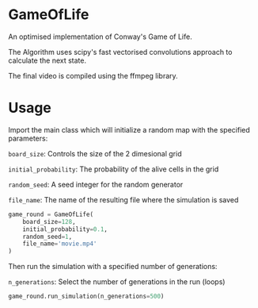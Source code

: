 # GameOfLife
An optimised implementation of Conway's Game of Life.

The Algorithm uses scipy's fast vectorised convolutions approach to calculate the next state.

The final video is compiled using the ffmpeg library.

# Usage
Import the main class which will initialize a random map with the specified parameters:

`board_size`: Controls the size of the 2 dimesional grid

`initial_probability`: The probability of the alive cells in the grid

`random_seed`: A seed integer for the random generator

`file_name`: The name of the resulting file where the simulation is saved

```python
game_round = GameOfLife(
    board_size=128,
    initial_probability=0.1,
    random_seed=1,
    file_name='movie.mp4'
)
```

Then run the simulation with a specified number of generations:

`n_generations`: Select the number of generations in the run (loops)

```python
game_round.run_simulation(n_generations=500)
```
